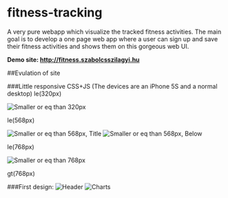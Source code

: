 # fitness-tracking
A very pure webapp which visualize the tracked fitness activities.
The main goal is to develop a one page web app where a user can sign up and save their fitness activities and shows them on this gorgeous web UI.

**Demo site: http://fitness.szabolcsszilagyi.hu**

##Evulation of site

###Little responsive CSS+JS (The devices are an iPhone 5S and a normal desktop)
le(320px)

![Smaller or eq than 320px](https://cloud.githubusercontent.com/assets/1894992/6545268/d919b6d6-c57e-11e4-818e-8fb8912b8688.PNG)

le(568px)

![Smaller or eq than 568px, Title](https://cloud.githubusercontent.com/assets/1894992/6545269/f657049c-c57e-11e4-8e22-fd080481f4b7.PNG)
![Smaller or eq than 568px, Below](https://cloud.githubusercontent.com/assets/1894992/6545270/1b68e2be-c57f-11e4-83e5-740bf8b04e63.PNG)

le(768px)

![Smaller or eq than 768px](https://cloud.githubusercontent.com/assets/1894992/6545275/3decd6ba-c57f-11e4-9d8a-c0830e98732c.png)

gt(768px)


###First design:
![Header](https://cloud.githubusercontent.com/assets/1894992/6541519/200b3b6c-c4d7-11e4-8824-892d1a3ffa46.png "Header")
![Charts](https://cloud.githubusercontent.com/assets/1894992/6541518/f91146e6-c4d6-11e4-8dd2-8733c419edfb.png "Charts")
